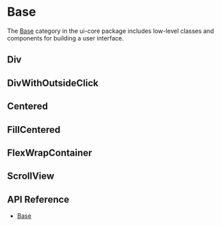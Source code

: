 # Base

The [Base]($ui-core:Base) category in the ui-core package includes low-level classes and components for building a user interface.

## Div

## DivWithOutsideClick

## Centered

## FillCentered

## FlexWrapContainer

## ScrollView

## API Reference

* [Base]($ui-core:Base)
